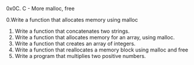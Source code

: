 0x0C. C - More malloc, free

0.Write a function that allocates memory using malloc
1. Write a function that concatenates two strings.
2. Write a function that allocates memory for an array, using malloc.
3. Write a function that creates an array of integers.
4. Write a function that reallocates a memory block using malloc and free
5. Write a program that multiplies two positive numbers.
